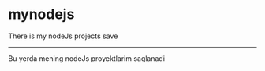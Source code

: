 # mynodejs
There is my nodeJs projects save
*********************************************
Bu yerda mening nodeJs proyektlarim saqlanadi
